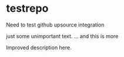 # testrepo
Need to test github upsource integration

just some unimportant text.
... and this is more

Improved description here.

